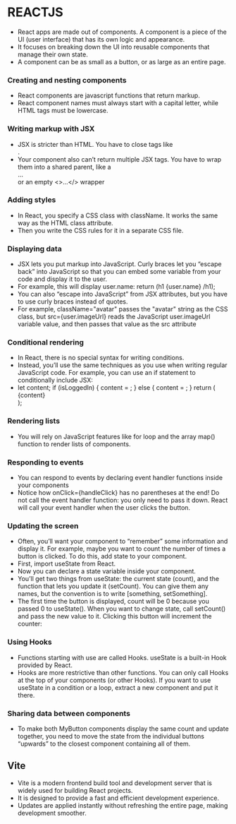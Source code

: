 # REACTJS
- React apps are made out of components. A component is a piece of the UI (user interface) that has its own logic and appearance.
- It focuses on breaking down the UI into reusable components that manage their own state.
- A component can be as small as a button, or as large as an entire page.

### Creating and nesting components
- React components are javascript functions that return markup.
- React component names must always start with a capital letter, while HTML tags must be lowercase.

### Writing markup with JSX 
- JSX is stricter than HTML. You have to close tags like <br />.
- Your component also can’t return multiple JSX tags. You have to wrap them into a shared parent, like a <div>...</div> or an empty <>...</> wrapper

### Adding styles 
- In React, you specify a CSS class with className. It works the same way as the HTML class attribute.
- Then you write the CSS rules for it in a separate CSS file.

### Displaying data 
- JSX lets you put markup into JavaScript. Curly braces let you “escape back” into JavaScript so that you can embed some variable from your code and display it to the user.
- For example, this will display user.name: return (h1 {user.name} /h1);
- You can also “escape into JavaScript” from JSX attributes, but you have to use curly braces instead of quotes.
- For example, className="avatar" passes the "avatar" string as the CSS class, but src={user.imageUrl} reads the JavaScript user.imageUrl variable value, and then passes that value as the src attribute

### Conditional rendering 
- In React, there is no special syntax for writing conditions.
- Instead, you’ll use the same techniques as you use when writing regular JavaScript code. For example, you can use an if statement to conditionally include JSX:
- let content; if (isLoggedIn) { content = <AdminPanel />; } else { content = <LoginForm />; } return ( <div> {content} </div> );

### Rendering lists
- You will rely on JavaScript features like for loop and the array map() function to render lists of components.

### Responding to events 
- You can respond to events by declaring event handler functions inside your components
- Notice how onClick={handleClick} has no parentheses at the end! Do not call the event handler function: you only need to pass it down. React will call your event handler when the user clicks the button.

### Updating the screen 
- Often, you’ll want your component to “remember” some information and display it. For example, maybe you want to count the number of times a button is clicked. To do this, add state to your component.
- First, import useState from React.
- Now you can declare a state variable inside your component.
- You’ll get two things from useState: the current state (count), and the function that lets you update it (setCount). You can give them any names, but the convention is to write [something, setSomething].
- The first time the button is displayed, count will be 0 because you passed 0 to useState(). When you want to change state, call setCount() and pass the new value to it. Clicking this button will increment the counter:

### Using Hooks
- Functions starting with use are called Hooks. useState is a built-in Hook provided by React.
- Hooks are more restrictive than other functions. You can only call Hooks at the top of your components (or other Hooks). If you want to use useState in a condition or a loop, extract a new component and put it there.

### Sharing data between components
- To make both MyButton components display the same count and update together, you need to move the state from the individual buttons “upwards” to the closest component containing all of them.

## Vite
- Vite is a modern frontend build tool and development server that is widely used for building React projects.
- It is designed to provide a fast and efficient development experience.
- Updates are applied instantly without refreshing the entire page, making development smoother.

  
